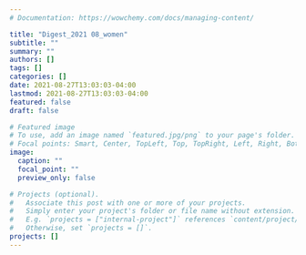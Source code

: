 ```yaml
---
# Documentation: https://wowchemy.com/docs/managing-content/

title: "Digest_2021 08_women"
subtitle: ""
summary: ""
authors: []
tags: []
categories: []
date: 2021-08-27T13:03:03-04:00
lastmod: 2021-08-27T13:03:03-04:00
featured: false
draft: false

# Featured image
# To use, add an image named `featured.jpg/png` to your page's folder.
# Focal points: Smart, Center, TopLeft, Top, TopRight, Left, Right, BottomLeft, Bottom, BottomRight.
image:
  caption: ""
  focal_point: ""
  preview_only: false

# Projects (optional).
#   Associate this post with one or more of your projects.
#   Simply enter your project's folder or file name without extension.
#   E.g. `projects = ["internal-project"]` references `content/project/deep-learning/index.md`.
#   Otherwise, set `projects = []`.
projects: []
---
```

